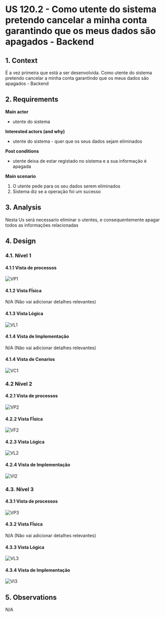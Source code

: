 # US 120.2 - Como utente do sistema pretendo cancelar a minha conta garantindo que os meus dados são apagados - Backend


## 1. Context

É a vez primeira que está a ser desenvolvida.
Como utente do sistema pretendo cancelar a minha conta garantindo que os meus dados são apagados - Backend

## 2. Requirements

**Main actor**

* utente do sistema

**Interested actors (and why)**

* utente do sistema - quer que os seus dados sejam eliminados         

**Post conditions**

* utente deixa de estar registado no sistema e a sua informação é apagada  

**Main scenario**

1. O utente pede para os seu dados serem eliminados
2. Sistema diz se a operação foi um sucesso
 

## 3. Analysis

Nesta Us será necessario eliminar o utentes, e consequentemente apagar todos as informações relacionadas

## 4. Design

### 4.1. Nível 1

#### 4.1.1 Vista de processos

![VP1](N1/N1_VP.svg)

#### 4.1.2 Vista FÍsica

N/A (Não vai adicionar detalhes relevantes)

#### 4.1.3 Vista Lógica

![VL1](/docs/Sprint_C/N1/VL.svg)

#### 4.1.4 Vista de Implementação

N/A (Não vai adicionar detalhes relevantes)

#### 4.1.4 Vista de Cenarios

![VC1](/docs/Sprint_C/N1/VC.svg)

### 4.2 Nível 2

#### 4.2.1 Vista de processos

![VP2](N2/N2_VP.svg)

#### 4.2.2 Vista FÍsica

![VF2](/docs/Sprint_C/N2/VF.svg)


#### 4.2.3 Vista Lógica

![VL2](/docs/Sprint_C/N2/VL.svg)

#### 4.2.4 Vista de Implementação

![VI2](/docs/Sprint_C/N2/VI.svg)

### 4.3. Nível 3 

#### 4.3.1 Vista de processos

![VP3](N3/N3_VP.svg)


#### 4.3.2 Vista FÍsica

N/A (Não vai adicionar detalhes relevantes)

#### 4.3.3 Vista Lógica

![VL3](/docs/Sprint_C/N3/VL_Auth.svg)


#### 4.3.4 Vista de Implementação

![VI3](/docs/Sprint_C/N3/VI_Auth.svg)



## 5. Observations
N/A